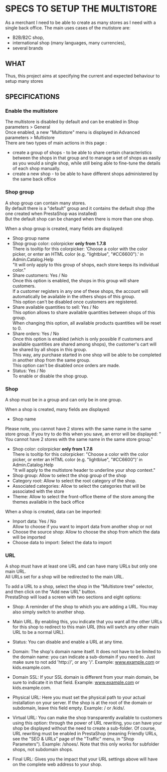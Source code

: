 # SPECS TO SETUP THE MULTISTORE

As a merchant I need to be able to create as many stores as I need with a single back office.
The main uses cases of the mutistore are: 
- B2B/B2C shop, 
- international shop (many languages, many currencies), 
- several brands

## WHAT

Thus, this project aims at specifying the current and expected behaviour to setup many stores

## SPECIFICATIONS

### Enable the multistore

The multistore is disabled by default and can be enabled in Shop parameters > General <br/>
Once enabled, a new "Multistore" menu is displayed in Advanced parameters > Multistore <br/>
There are two types of main actions in this page :
- create a group of shops - to be able to share certain characteristics between the shops in that group and to manage a set of shops as easily as you would a single shop, while still being able to fine-tune the details of each shop manually. 
- create a new shop - to be able to have different shops administered by the same back office


### Shop group

A shop group can contain many stores. <br/>
By default there is a "default" group and it contains the default shop (the one created when PrestaShop was installed) <br/>
But the default shop can be changed when there is more than one shop.

When a shop group is created, many fields are displayed:
- Shop group name
- Shop group color: colorpicker **only from 1.7.8**<br/>
There is tooltip for this colorpicker: ‘Choose a color with the color picker, or enter an HTML color (e.g. "lightblue", "#CC6600").’ in Admin.Catalog.Help <br/>
"It will only apply to this group of shops, each store keeps its individual color."
- Share customers: Yes / No <br/>
Once this option is enabled, the shops in this group will share customers. <br/>
If a customer registers in any one of these shops, the account will automatically be available in the others shops of this group.<br/>
This option can't be disabled once customers are registered.
- Share available quantities to sell: Yes / No <br/>
This option allows to share available quantities between shops of this group. <br/>
When changing this option, all available products quantities will be reset to 0.
- Share orders: Yes / No <br/>
Once this option is enabled (which is only possible if customers and available quantities are shared among shops), the customer's cart will be shared by all shops in this group.<br/> 
This way, any purchase started in one shop will be able to be completed in another shop from the same group. <br/>
This option can't be disabled once orders are made.
- Status: Yes / No <br/>
To enable or disable the shop group.

### Shop

A shop must be in a group and can only be in one group.

When a shop is created, many fields are displayed:
- Shop name

Please note, you cannot have 2 stores with the same name in the same store group. If you try to do this when you save, an error will be displayed: "
You cannot have 2 stores with the same name in the same store group."
- Shop color: colorpicker **only from 1.7.8** <br/>
There is tooltip for this colorpicker: "Choose a color with the color picker, or enter an HTML color (e.g. "lightblue", "#CC6600")’ in Admin.Catalog.Help<br/>
"It will apply to the multistore header to underline your shop context."
- Shop group: Allow to select the shop group of the shop
- Category root: Allow to select the root category of the shop.
- Associated categories: Allow to select the categories that will be associated with the store <br/>
- Theme: Allow to select the front-office theme of the store among the themes available in the back office

When a shop is created, data can be imported:
- Import data: Yes / No <br/>
Allow to choose if you want to import data from another shop or not
- Choose the source shop: Allow to choose the shop from which the data will be imported
- Choose data to import: Select the data to import

### URL

A shop must have at least one URL and can have many URLs but only one main URL. <br/>
All URLs set for a shop will be redirected to the main URL. <br/>

To add a URL to a shop, select the shop in the "Multistore tree" selector, and then click on the "Add new URL" button.<br/> PrestaShop will load a screen with two sections and eight options:

- Shop: A reminder of the shop to which you are adding a URL. You may also simply switch to another shop.
- Main URL. By enabling this, you indicate that you want all the other URLs for this shop to redirect to this main URL (this will swtch any other main URL to be a normal URL).
- Status: You can disable and enable a URL at any time.

- Domain: The shop's domain name itself. It does not have to be limited to the domain name: you can indicate a sub-domain if you need to. Just make sure to not add 'http://', or any '/'. Example: www.example.com or kids.example.com.
- Domain SSL: If your SSL domain is different from your main domain, be sure to indicate it in that field. Example: www.example.com or kids.example.com.
- Physical URL: Here you must set the physical path to your actual installation on your server. If the shop is at the root of the domain or subdomain, leave this field empty. Example: / or /kids/.
- Virtual URL: You can make the shop transparently available to customers using this option: through the power of URL rewriting, you can have your shop be displayed without the need to create a sub-folder. Of course, URL rewriting must be enabled in PrestaShop (meaning Friendly URLs, see the "SEO & URLs" page of the "Traffic" menu, in "Shop Parameters"). Example: /shoes/. Note that this only works for subfolder shops, not subdomain shops.
- Final URL: Gives you the impact that your URL settings above will have on the complete web address to your shop.
